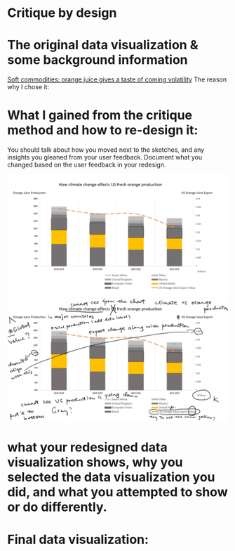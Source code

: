 # Critique by design

# The original data visualization & some background information
[Soft commodities: orange juice gives a taste of coming volatility](https://www.ft.com/content/9619df30-cdf7-49ee-abf3-6583f2b0bcf9)
The reason why I chose it:


# What I gained from the critique method and how to re-design it: 
You should talk about how you moved next to the sketches, and any insights you gleaned from your user feedback.  Document what you changed based on the user feedback in your redesign. 


![sketch](https://github.com/luyi-sss/tswd-portfolio-luyi/blob/main/sketch.png)
![sketch-with-comments](https://github.com/luyi-sss/tswd-portfolio-luyi/blob/main/sketch%20with%20comments%20on.jpg)

# what your redesigned data visualization shows, why you selected the data visualization you did, and what you attempted to show or do differently. 







# Final data visualization:
<div class="flourish-embed flourish-chart" data-src="visualisation/15064760"><script src="https://public.flourish.studio/resources/embed.js"></script></div>
